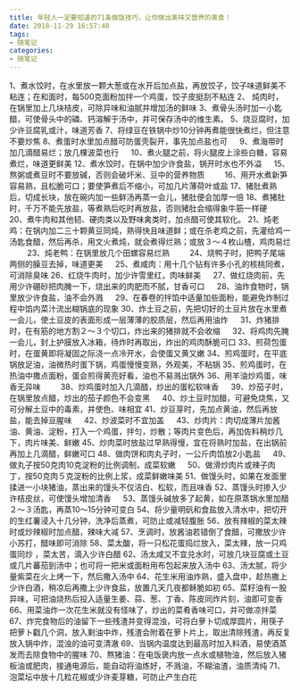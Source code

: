 ```yaml
---
title: 年轻人一定要知道的71条做饭技巧，让你做出美味又营养的美食！
date: 2018-11-29 16:57:48
tags:
- 随笔记
categories:
- 随笔记
---
```


1、煮水饺时，在水里放一颗大葱或在水开后加点盐，再放饺子，饺子味道鲜美不粘连；在和面时，每500克面粉加拌一个鸡蛋，饺子皮挺刮不粘连 
2、 炖肉时，在锅里加上几块桔皮，可除异味和油腻并增加汤的鲜味 
3、煮骨头汤时加一小匙醋，可使骨头中的磷、钙溶解于汤中，并可保存汤中的维生素。 
5、烧豆腐时，加少许豆腐乳或汁，味道芳香 
7、将绿豆在铁锅中炒10分钟再煮能很快煮烂，但注意不要炒焦 
8、煮蛋时水里加点醋可防蛋壳裂开，事先加点盐也可 　 
9、煮海带时加几滴醋易烂；放几棵波菜也行 　 
10、煮火腿之前，将火腿皮上涂些白糖，容易煮烂，味道更鲜美 
12、煮水饺时，在锅中加少许食盐，锅开时水也不外溢 　 
15、熬粥或煮豆时不要放碱，否则会破坏米、豆中的营养物质 　　 
16、用开水煮新笋容易熟，且松脆可口；要使笋煮后不缩小，可加几片薄荷叶或盐 
17、猪肚煮熟后，切成长块，放在碗内加一些鲜汤再蒸一会儿，猪肚便会加厚一倍 
18、煮猪肚时，千万不能先放盐，等煮熟后吃时再放盐，否则猪肚会缩得象牛筋一样硬　 
20、煮牛肉和其他韧、硬肉类以及野味禽类时，加点醋可使其软化。 <!--more-->
21、炖老鸡：在锅内加二三十颗黄豆同炖，熟得快且味道鲜；或在杀老鸡之前，先灌给鸡一汤匙食醋，然后再杀，用文火煮炖，就会煮得烂熟；或放３～４枚山楂，鸡肉易烂 　　 
23、炖老鸭：在锅里放几个田螺容易烂熟 　　 
24、烧鸭子时，把鸭子尾端两侧的臊豆去掉，味道更美 　 
25、煮咸肉：用十几个钻有许多小孔的核桃同煮，可消除臭味 
26、红烧牛肉时，加少许雪里红，肉味鲜美 　 
27、做红烧肉前，先用少许硼砂把肉腌一下，烧出来的肉肥而不腻，甘香可口 　 
28、油炸食物时，锅里放少许食盐，油不会外溅 　 
29、在春卷的拌馅中适量加些面粉，能避免炸制过程中馅内菜汁流出糊锅底的现象 
30、炸土豆之前，先把切好的土豆片放在水里煮一会儿，使土豆皮的表面形成一层薄薄的胶质层，然后再用油炸 　 
31、炸猪排时，在有筋的地方割２～３个切口，炸出来的猪排就不会收缩 　 
32、将鸡肉先腌一会儿，封上护膜放入冰箱，待炸时再取出，炸出的鸡肉酥脆可口 
33、煎荷包蛋时，在蛋黄即将凝固之际浇一点冷开水，会使蛋又黄又嫩 
34、煎鸡蛋时，在平底锅放足油，油微热时蛋下锅，鸡蛋慢慢变熟，外观美，不粘锅 
35、煎鸡蛋时，在热油中撒点面粉，蛋会煎得黄亮好看，油也不易溅出锅外 
36、用羊油炒鸡蛋，味香无异味 　　 
38、炒鸡蛋时加入几滴醋，炒出的蛋松软味香 　 
39、炒茄子时，在锅里放点醋，炒出的茄子颜色不会变黑 　 
40、炒土豆时加醋，可避免烧焦，又可分解土豆中的毒素，并使色、味相宜 
41、炒豆芽时，先加点黄油，然后再放盐，能去掉豆腥味 　 
42、炒波菜时不宜加盖 　 
43、炒肉片：肉切成薄片加酱油、黄油、淀粉，打入一个鸡蛋，拌匀，炒散；等肉片变色后，再加佐料稍炒几下，肉片味美、鲜嫩 
45、炒肉菜时放盐过早熟得慢，宜在将熟时加盐，在出锅前再加上几滴醋，鲜嫩可口 
48、做肉饼和肉丸子时，一公斤肉馅放2小匙盐 　 
49、做丸子按50克肉10克淀粉的比例调制，成菜软嫩 　 
50、做滑炒肉片或辣子肉丁，按50克肉５克淀粉的比例上浆，成菜鲜嫩味美 
51、做馒头时，如果在发面里揉进一小块猪油，蒸出来的馒头不仅洁白、松软，而且味香 
52、蒸馒头时掺入少许桔皮丝，可使馒头增加清香 　 
53、蒸馒头碱放多了起黄，如在原蒸锅水里加醋２～３汤匙，再蒸10～15分钟可变白 
54、将少量明矾和食盐放入清水中，把切开的生红薯浸入十几分钟，洗净后蒸煮，可防止或减轻腹胀 
56、放有辣椒的菜太辣时或炒辣椒时加点醋，辣味大减 
57、烹调时，放酱油若错倒了食醋，可撒放少许小苏打，醋味即可消除 
58、菜太酸，将一只松花蛋捣烂放入，菜太辣，放一只鸡蛋同炒 ，菜太苦，滴入少许白醋 
62、汤太咸又不宜兑水时，可放几块豆腐或土豆或几片蕃茄到汤中；也可将一把米或面粉用布包起来放入汤中 
63、汤太腻，将少量紫菜在火上烤一下，然后撒入汤中 
64、花生米用油炸熟，盛入盘中，趁热撒上少许白酒，稍凉后再撒上少许食盐，放置几天几夜都稣脆如初 
65、菜籽油有一股异味，可把油烧热后投入适量生姜、蒜、葱、丁香、陈皮同炸片刻，油即可变香 
66、用菜油炸一次花生米就没有怪味了，炒出的菜肴香味可口，并可做凉拌菜 
67、炸完食物后的油留下一些残渣并变得混浊，可将白萝卜切成厚圆片，用筷子把萝卜戳几个洞，放入剩油中炸，残渣会附着在萝卜片上，取出清除残渣，再反复放入锅中炸，混浊的油可变清澈 
69、当锅内温度达到最高时加入料酒，易使酒蒸发而去除食物中的腥味 
70、熬猪油：在电饭褒内放一点水或植物油，然后放入猪板油或肥肉，接通电源后，能自动将油炼好，不溅油，不糊油渣，油质清纯 
71、泡菜坛中放十几粒花椒或少许麦芽糖，可防止产生白花

